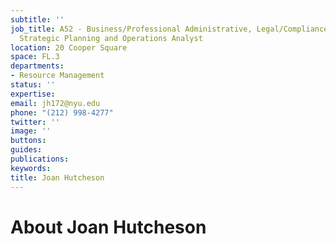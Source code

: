 ```yaml
---
subtitle: ''
job_title: A52 - Business/Professional Administrative, Legal/Compliance, Project Management,
  Strategic Planning and Operations Analyst
location: 20 Cooper Square
space: FL.3
departments:
- Resource Management
status: ''
expertise: 
email: jh172@nyu.edu
phone: "(212) 998-4277"
twitter: ''
image: ''
buttons: 
guides: 
publications: 
keywords: 
title: Joan Hutcheson
---
```


# About Joan Hutcheson